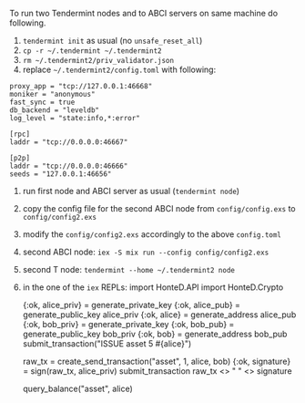 To run two Tendermint nodes and to ABCI servers on same machine do following.

1) `tendermint init` as usual (no `unsafe_reset_all`)
2) `cp -r ~/.tendermint ~/.tendermint2`
3) `rm ~/.tendermint2/priv_validator.json`
4) replace `~/.tendermint2/config.toml` with following:

```
proxy_app = "tcp://127.0.0.1:46668"
moniker = "anonymous"
fast_sync = true
db_backend = "leveldb"
log_level = "state:info,*:error"

[rpc]
laddr = "tcp://0.0.0.0:46667"

[p2p]
laddr = "tcp://0.0.0.0:46666"
seeds = "127.0.0.1:46656"
```

1) run first node and ABCI server as usual (`tendermint node`)
5) copy the config file for the second ABCI node from `config/config.exs` to `config/config2.exs`
6) modify the `config/config2.exs` accordingly to the above `config.toml`
5) second ABCI node: `iex -S mix run --config config/config2.exs`
6) second T node: `tendermint --home ~/.tendermint2 node`
7) in the one of the `iex` REPLs:
      import HonteD.API
      import HonteD.Crypto
  
      {:ok, alice_priv} = generate_private_key
      {:ok, alice_pub} = generate_public_key alice_priv
      {:ok, alice} = generate_address alice_pub
      {:ok, bob_priv} = generate_private_key
      {:ok, bob_pub} = generate_public_key bob_priv
      {:ok, bob} = generate_address bob_pub
      submit_transaction("ISSUE asset 5 #{alice}")
      
      raw_tx = create_send_transaction("asset", 1, alice, bob)
      {:ok, signature} = sign(raw_tx, alice_priv)
      submit_transaction raw_tx <> " " <> signature
      
      query_balance("asset", alice)
